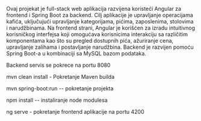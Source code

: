 

Ovaj projekat je full-stack web aplikacija razvijena koristeći Angular za frontend i Spring Boot za backend. Cilj aplikacije je upravljanje operacijama kafića, uključujući upravljanje kategorijama, pićima, zaposlenima, stolovima i narudžbinama.
Na frontend strani, Angular je korišćen za izradu intuitivnog korisničkog interfejsa koji omogućava korisnicima interakciju sa različitim komponentama kao što su pregled dostupnih pića, ažuriranje cena, upravljanje zalihama i postavljanje narudžbina. Backend je razvijen pomoću Spring Boot-a u kombinaciji sa MySQL bazom podataka.

Backend servis se pokrece na portu 8080

mvn clean install - Pokretanje Maven builda

mvn spring-boot:run -- pokretanje projekta

npm install -- instaliranje node modulesa

ng serve - pokretanje frontend aplikacije na portu 4200
